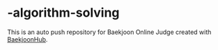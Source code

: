 # -algorithm-solving
This is an auto push repository for Baekjoon Online Judge created with [BaekjoonHub](https://github.com/BaekjoonHub/BaekjoonHub).
